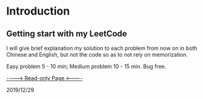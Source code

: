 # Introduction

## Getting start with my LeetCode 

I will give brief explanation my solution to each problem from now on in both Chinese and English, but not the code so as to not rely on memorization.

Easy problem 5 - 10 min; Medium problem 10 - 15 min. Bug free.

[----&gt; Read-only Page &lt;----](https://r24zeng.gitbook.io/leetcode-notebook/)

2019/12/29



